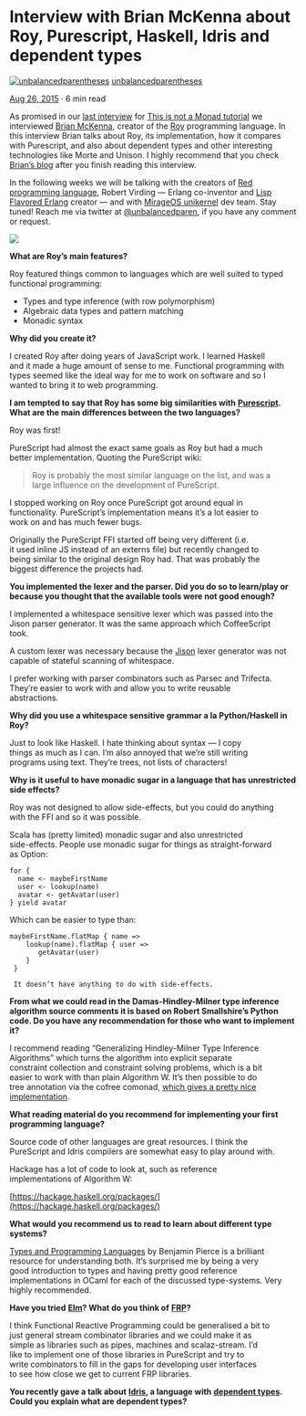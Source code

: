 # Interview with Brian McKenna about Roy, Purescript, Haskell, Idris and dependent types
[![unbalancedparentheses](https://miro.medium.com/fit/c/96/96/2*p2NbnNI4sEc75QvzOZ1gaA.jpeg)](https://notamonadtutorial.com/@federicocarrone?source=post_page-----63bb1289ea3d----------------------)
[unbalancedparentheses](https://notamonadtutorial.com/@federicocarrone?source=post_page-----63bb1289ea3d----------------------)


[Aug 26, 2015](https://notamonadtutorial.com/interview-with-brian-mckenna-about-roy-purescript-haskell-idris-and-dependent-types-63bb1289ea3d?source=post_page-----63bb1289ea3d----------------------) · 6 min read

As promised in our [last interview](https://medium.com/this-is-not-a-monad-tutorial/eric-merritt-erlang-and-distributed-systems-expert-gives-his-views-on-beam-languages-hindley-a09b15f53a2f) for [This is not a Monad tutorial](https://medium.com/this-is-not-a-monad-tutorial) we interviewed [Brian McKenna](https://github.com/puffnfresh), creator of the [Roy](http://roy.brianmckenna.org/) programming language. In this interview Brian talks about Roy, its implementation, how it compares with Purescript, and also about dependent types and other interesting technologies like Morte and Unison. I highly recommend that you check [Brian’s blog](http://brianmckenna.org/blog/) after you finish reading this interview.

In the following weeks we will be talking with the creators of [Red programming language](http://www.red-lang.org/), Robert Virding — Erlang co-inventor and [Lisp Flavored Erlang](http://lfe.io/) creator — and with [MirageOS unikernel](https://mirage.io/) dev team. Stay tuned! Reach me via twitter at [@unbalancedparen](https://twitter.com/unbalancedparen), if you have any comment or request.

![](https://miro.medium.com/max/500/1*vYf7TCGE19Gni5ssKXQaHA.png)

**What are Roy’s main features?**

Roy featured things common to languages which are well suited to typed  
functional programming:

-   Types and type inference (with row polymorphism)
-   Algebraic data types and pattern matching
-   Monadic syntax

**Why did you create it?**

I created Roy after doing years of JavaScript work. I learned Haskell  
and it made a huge amount of sense to me. Functional programming with  
types seemed like the ideal way for me to work on software and so I  
wanted to bring it to web programming.

**I am tempted to say that Roy has some big similarities with** [**Purescript**](http://www.purescript.org/)**. What are the main differences between the two languages?**

Roy was first!

PureScript had almost the exact same goals as Roy but had a much  
better implementation. Quoting the PureScript wiki:

>Roy is probably the most similar language on the list, and was a  
>large influence on the development of PureScript.

I stopped working on Roy once PureScript got around equal in  
functionality. PureScript’s implementation means it’s a lot easier to  
work on and has much fewer bugs.

Originally the PureScript FFI started off being very different (i.e.  
it used inline JS instead of an externs file) but recently changed to  
being similar to the original design Roy had. That was probably the  
biggest difference the projects had.

**You implemented the lexer and the parser. Did you do so to learn/play or because you thought that the available tools were not good enough?**

I implemented a whitespace sensitive lexer which was passed into the  
Jison parser generator. It was the same approach which CoffeeScript  
took.

A custom lexer was necessary because the [Jison](https://medium.com/this-is-not-a-monad-tutorial/interview-with-brian-mckenna-about-roy-purescript-haskell-idris-and-dependent-types-63bb1289ea3d) lexer generator was not  
capable of stateful scanning of whitespace.

I prefer working with parser combinators such as Parsec and Trifecta.  
They’re easier to work with and allow you to write reusable  
abstractions.

**Why did you use a whitespace sensitive grammar a la Python/Haskell in Roy?**

Just to look like Haskell. I hate thinking about syntax — I copy  
things as much as I can. I’m also annoyed that we’re still writing  
programs using text. They’re trees, not lists of characters!

**Why is it useful to have monadic sugar in a language that has unrestricted side effects?**

Roy was not designed to allow side-effects, but you could do anything  
with the FFI and so it was possible.

Scala has (pretty limited) monadic sugar and also unrestricted  
side-effects. People use monadic sugar for things as straight-forward  
as Option:

    for {  
      name <- maybeFirstName  
      user <- lookup(name)  
      avatar <- getAvatar(user)  
    } yield avatar

Which can be easier to type than:

    maybeFirstName.flatMap { name =>  
        lookup(name).flatMap { user =>  
           getAvatar(user)  
        }  
     }

     It doesn’t have anything to do with side-effects.

**From what we could read in the Damas-Hindley-Milner type inference algorithm source comments it is based on Robert Smallshire’s Python code. Do you have any recommendation for those who want to implement it?**

I recommend reading “Generalizing Hindley-Milner Type Inference  
Algorithms” which turns the algorithm into explicit separate  
constraint collection and constraint solving problems, which is a bit  
easier to work with than plain Algorithm W. It’s then possible to do  
tree annotation via the cofree comonad, [which gives a pretty nice  
implementation](http://brianmckenna.org/blog/type_annotation_cofree).

**What reading material do you recommend for implementing your first programming language?**

Source code of other languages are great resources. I think the  
PureScript and Idris compilers are somewhat easy to play around with.

Hackage has a lot of code to look at, such as reference  
implementations of Algorithm W:

[https://hackage.haskell.org/packages/](https://hackage.haskell.org/packages/)

**What would you recommend us to read to learn about different type systems?**

[Types and Programming Languages](https://www.cis.upenn.edu/~bcpierce/tapl/) by Benjamin Pierce is a brilliant  
resource for understanding both. It’s surprised me by being a very  
good introduction to types and having pretty good reference  
implementations in OCaml for each of the discussed type-systems. Very  
highly recommended.

**Have you tried** [**Elm**](http://elm-lang.org/)**? What do you think of** [**FRP**](https://en.wikipedia.org/wiki/Functional_reactive_programming)**?**

I think Functional Reactive Programming could be generalised a bit to  
just general stream combinator libraries and we could make it as  
simple as libraries such as pipes, machines and scalaz-stream. I’d  
like to implement one of those libraries in PureScript and try to  
write combinators to fill in the gaps for developing user interfaces  
to see how close we get to current FRP libraries.

**You recently gave a talk about** [**Idris**](http://www.idris-lang.org/)**, a language with** [**dependent types**](https://en.wikipedia.org/wiki/Dependent_type)**. Could you explain what are dependent types?**
